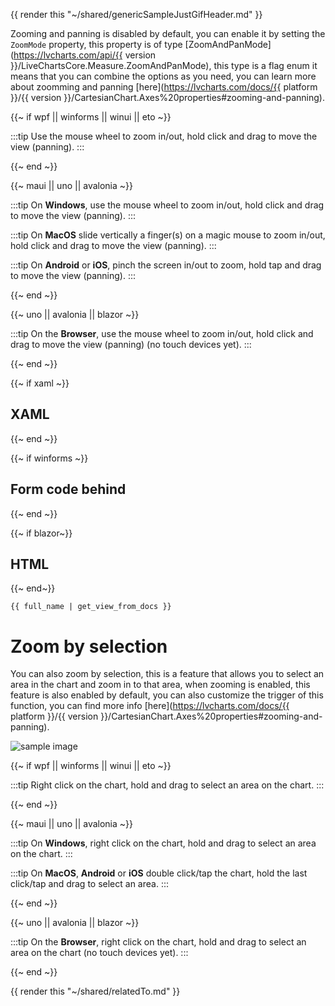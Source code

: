 {{ render this "~/shared/genericSampleJustGifHeader.md" }}

Zooming and panning is disabled by default, you can enable it by setting the `ZoomMode` property, this property is of type
[ZoomAndPanMode](https://lvcharts.com/api/{{ version }}/LiveChartsCore.Measure.ZoomAndPanMode), this type is a flag enum
it means that you can combine the options as you need, you can learn more about zoomming and panning
[here](https://lvcharts.com/docs/{{ platform }}/{{ version }}/CartesianChart.Axes%20properties#zooming-and-panning).


{{~ if wpf || winforms || winui || eto ~}}

:::tip
Use the mouse wheel to zoom in/out, hold click and drag to move the view (panning).
:::

{{~ end ~}}


{{~ maui || uno || avalonia ~}}

:::tip
On **Windows**, use the mouse wheel to zoom in/out, hold click and drag to move the view (panning).
:::

:::tip
On **MacOS** slide vertically a finger(s) on a magic mouse to zoom in/out, hold click and drag to move the view (panning).
:::

:::tip
On **Android** or **iOS**, pinch the screen in/out to zoom, hold tap and drag to move the view (panning).
:::

{{~ end ~}}


{{~ uno || avalonia || blazor ~}}

:::tip
On the **Browser**, use the mouse wheel to zoom in/out, hold click and drag to move the view (panning) (no touch devices yet).
:::

{{~ end ~}}

{{~ if xaml ~}}
## XAML
{{~ end ~}}

{{~ if winforms ~}}
## Form code behind
{{~ end ~}}

{{~ if blazor~}}
## HTML
{{~ end~}}

```
{{ full_name | get_view_from_docs }}
```

# Zoom by selection

You can also zoom by selection, this is a feature that allows you to select an area in the chart and zoom in to that area,
when zooming is enabled, this feature is also enabled by default, you can also customize the trigger of this function, you can
find more info [here](https://lvcharts.com/docs/{{ platform }}/{{ version }}/CartesianChart.Axes%20properties#zooming-and-panning).

<div class="text-center">
    <img src="{{ assets_url }}/docs/{{ unique_name }}/selection-zoom.gif" alt="sample image" />
</div>

{{~ if wpf || winforms || winui || eto ~}}

:::tip
Right click on the chart, hold and drag to select an area on the chart.
:::

{{~ end ~}}


{{~ maui || uno || avalonia ~}}

:::tip
On **Windows**, right click on the chart, hold and drag to select an area on the chart.
:::

:::tip
On **MacOS**, **Android** or **iOS** double click/tap the chart, hold the last click/tap and drag to select an area.
:::

{{~ end ~}}


{{~ uno || avalonia || blazor ~}}

:::tip
On the **Browser**, right click on the chart, hold and drag to select an area on the chart (no touch devices yet).
:::

{{~ end ~}}

{{ render this "~/shared/relatedTo.md" }}
